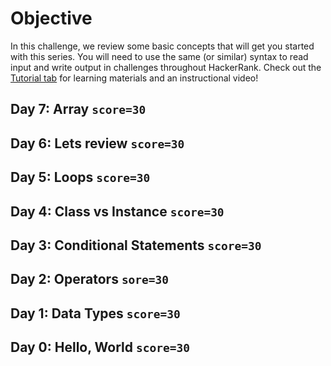 # Objective

In this challenge, we review some basic concepts that will get you started with this series.
You will need to use the same (or similar) syntax to read input and write output in challenges throughout HackerRank.
Check out the [Tutorial tab](https://www.hackerrank.com/challenges/30-hello-world/tutorial) for learning materials and an instructional video!

## Day 7: Array `score=30`

## Day 6: Lets review `score=30`

## Day 5: Loops `score=30`

## Day 4: Class vs Instance `score=30`

## Day 3: Conditional Statements `score=30`

## Day 2: Operators `sore=30`

## Day 1: Data Types `score=30`

## Day 0: Hello, World `score=30`
